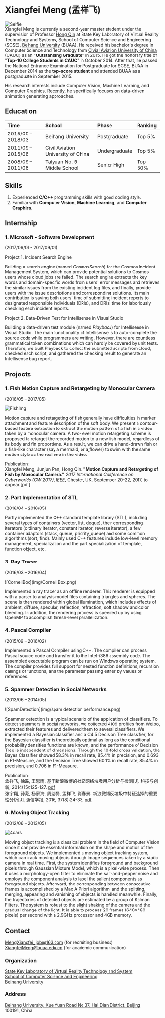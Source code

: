 # Xiangfei Meng (孟祥飞)

![Selfie](img/panorama.jpg)  
Xiangfei Meng is currently a second-year master student under the supervision of Professor [Hong Qin](https://www.cs.stonybrook.edu/people/faculty/HongQin) at State Key Laboratory of Virtual Reality Technology and Systems, School of Computer Science and Engineering (SCSE), [Beihang University](http://www.buaa.edu.cn/) (BUAA). He received his bachelor's degree in Computer Science and Technology from [Civial Aviation University of China](http://www.cauc.edu.cn/zh/) (CAUC) as an "**Outstanding Graduate**" in 2015. He got the honorary title of "**Top-10 College Students in CAUC**" in October 2014. After that, he passed the National Entrance Examination for Postgraduate for SCSE, BUAA in December 2014 as the **top-score student** and attended BUAA as a postgraduate in September 2015.

His research interests include Computer Vision, Machine Learning, and Computer Graphics. Recently, he specifically focuses on data-driven animation generating approaches.

## Education

| Time				| School								 |  Phase      | Ranking	|
| :---------------- | :------------------------------------- | :---------   | :--------- |
| 2015/09 – 2018/03	| Beihang University					| Postgraduate  | Top 5%	|
| 2011/09 – 2015/06 | Civil Aviation University of China	| Undergraduate |  Top 5%	|
| 2008/09 – 2011/06 | Taiyuan No. 5 Middle School			| Senior High	| Top 30%	|

## Skills
1. Experienced **C/C++** programming skills with good coding style.
2. Familiar with **Computer Vision**, **Machine Learning**, and **Computer Graphics**.

## Internship

### 1. Microsoft - Software Development
(2017/06/01 - 2017/09/01)

Project 1. Incident Search Engine

Building a search engine (named *CosmosSearch*) for the Cosmos Incident Management System, which can provide potential solutions to Cosmos users whose cloud jobs are failed. The search engine extracts the key words and domain-specific words from users' error messages and retrieves the similar issues from the existing incident log files, and finally, provide users with the issue descriptions and corresponding solutions. Its main contribution is saving both users' time of submitting incident reports to designated responsible individuals (DRIs), and DRIs' time for laboriously checking each incident reports.

Project 2. Data-Driven Test for Intellisense in Visual Studio

Building a data-driven test module (named *Playback*) for Intellisense in Visual Studio. The main functionality of Intellisense is to auto-complete the source code while programmers are writing. However, there are countless grammatical token combinations which can hardly be covered by unit tests. Therefore, we built Playback to collect the submitted scripts from cloud, checked each script, and gathered the checking result to generate an Intellisense bug report.

<!-- 
The checking process starts with dividing a script consisting of K tokens into K code fragments. The n-th code fragment is cut out from the original script, beginning at the first token and ending at the n-th token. Each code fragment is inputted into Intellisense, from which a list of completion tokens are obtained. Playback then checks whether the next token after the code fragment is contained in the completion list.
-->

## Projects

### 1. Fish Motion Capture and Retargeting by Monocular Camera 
(2016/05 – 2017/05)

![FishImg](img/Fish.png)

Motion capture and retargeting of fish generally have difficulties in marker attachment and feature description of the soft body. We present a contour-based feature extraction to extract the motion pattern of a fish in a video taken by a monocular camera. A two-level motion retargeting scheme is proposed to retarget the recorded motion to a new fish model, regardless of its body and fin proportions. As a result, we can drive a hand-drawn fish or a fish-like character (say a mermaid, or a[ ](www.baidu.com)flower) to swim with the same motion style as the real one in the video.

Publication:  
Xiangfei Meng, Junjun Pan, Hong Qin. **"Motion Capture and Retargeting of Fish by Monocular Camera."** *2017 International Conference on Cyberworlds (CW 2017), IEEE*, Chester, UK, September 20-22, 2017, to appear.[pdf]

### 2. Part Implementation of STL 
(2016/04 – 2016/05)  

Partly implemented the C++ standard template library (STL), including several types of containers (vector, list, deque), their corresponding iterators (ordinary iterator, constant iterator, reverse iterator), a few container adaptors (stack, queue, priority_queue) and some common algorithms (sort, find). Mainly used C++ features include low-level memory management, specialization and the part specialization of template, function object, etc.

### 3. Ray Tracer 
(2016/03 – 2016/04)

![CornellBox](img/Cornell Box.png)

Implemented a ray tracer as an offline renderer. This renderer is equipped with a parser to analysis model files containing triangles and spheres. The scene is then rendered within global illumination, which includes effects of ambient, diffuse, specular, reflection, refraction, soft shadow and color bleeding. In addition, the rendering process is speeded up by using OpenMP to accomplish thresh-level parallelization.

### 4. Pascal Compiler 
(2015/09 – 2016/02)  

Implemented a Pascal Compiler using C++. The compiler can process Pascal source code and transfer it to
the Intel-i386 assembly code. The assembled executable program can be run on Windows operating system. The compiler provides full support for nested function definitions, recursion callings of functions, and the parameter passing either by values or references.

### 5. Spammer Detection in Social Networks 
(2013/06 – 2014/05)

![SpamDetection](img/spam detection performance.png)

Spammer detection is a typical scenario of the application of classifiers. To detect spammers in social networks, we collected 4109 profiles from [Weibo](http://weibo.com/), extracted their features and delivered them to several classifiers. We implemented a Bayesian classifier and a C4.5 Decision Tree classifier, for the Bayesian classifier is theoretically optimal as long as the conditional probability densities functions are known, and the performance of Decision Tree is independent of dimensions. Through the 10-fold cross validation, the Bayes Classifier showed 58.3% in recall rate, 85.4% in precision, and 0.693 in F1-Measure, and the Decision Tree showed 60.1% in recall rate, 85.4% in precision, and 0.706 in F1-Measure.

Publication:  
孟祥飞, 徐路, 王思雨. 基于新浪微博的社交网络垃圾用户分析与检测[J]. 科技与创新, 2014(15):125-127. [pdf](paper/基于新浪微博的社交网络垃圾用户分析与检测.pdf)  
张宇翔, 孙菀, 杨家海, 周达磊, 孟祥飞, 肖春景. 新浪微博反垃圾中特征选择的重要性分析[J]. 通信学报, 2016, 37(8):24-33. [pdf](paper/新浪微博反垃圾中特征选择的重要性分析.pdf)

### 6. Moving Object Tracking 
(2012/06 – 2013/05)

![4cars](img/4cars.png)

Moving object tracking is a classical problem in the field of Computer Vision since it can provide essential information on the shape and motion of the foreground objects. We implemented a moving object tracking system, which can track moving objects through image sequences taken by a static camera in real time. First, the system identifies foreground and background pixels through Gaussian Mixture Model, which is a pixel-wise process. Then it uses a morphology-open filter to eliminate the salt-and-pepper noise and employs the component analysis to label the salient components as foreground objects. Afterward, the corresponding between consecutive frames is accomplished by a Max A Priori algorithm, and the splitting, merging, appearing and vanishing of objects is handled meanwhile. Finally, the trajectories of detected objects are estimated by a group of Kalman Filters. The system is robust to the slight shaking of the camera and the gradual change of the light. It is able to process 20 frames (640×480 pixels) per second with a 2.9GHz processor and 4GB memory.

## Contact
[MengXiangfei_job@163.com](mailto:MengXiangfei_job@163.com) (for recruiting business)  
[XiangfeiMeng@buaa.edu.cn](mailto:XiangfeiMeng@buaa.edu.cn) (for academic communication)

### Organization
[State Key Laboratory of Virtual Reality Technology and System](http://vrlab.buaa.edu.cn/)  
[School of Computer Science and Engineering](http://scse.buaa.edu.cn/buaa-css-web/initAction.action)  
[Beihang University](http://www.buaa.edu.cn/)

### Address
[Beihang University, Xue Yuan Road No.37, Hai Dian District, Beijing](http://ditu.amap.com/place/B000A830XU)  
100191, China
